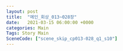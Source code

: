 ```yaml
---
layout: post
title:  "메인_회상_013~028장"
date:   2021-03-15 06:00:00 +0000
categories: Main
Tags: Story Main
SceneCode: ["scene_skip_cp013-028_q1_s10"]
---
```

